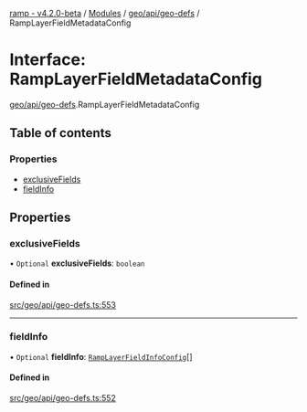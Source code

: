 [ramp - v4.2.0-beta](../README.md) / [Modules](../modules.md) / [geo/api/geo-defs](../modules/geo_api_geo_defs.md) / RampLayerFieldMetadataConfig

# Interface: RampLayerFieldMetadataConfig

[geo/api/geo-defs](../modules/geo_api_geo_defs.md).RampLayerFieldMetadataConfig

## Table of contents

### Properties

- [exclusiveFields](geo_api_geo_defs.RampLayerFieldMetadataConfig.md#exclusivefields)
- [fieldInfo](geo_api_geo_defs.RampLayerFieldMetadataConfig.md#fieldinfo)

## Properties

### exclusiveFields

• `Optional` **exclusiveFields**: `boolean`

#### Defined in

[src/geo/api/geo-defs.ts:553](https://github.com/sharvenp/ramp4-docs/blob/c6cdb39/src/geo/api/geo-defs.ts#L553)

___

### fieldInfo

• `Optional` **fieldInfo**: [`RampLayerFieldInfoConfig`](geo_api_geo_defs.RampLayerFieldInfoConfig.md)[]

#### Defined in

[src/geo/api/geo-defs.ts:552](https://github.com/sharvenp/ramp4-docs/blob/c6cdb39/src/geo/api/geo-defs.ts#L552)
